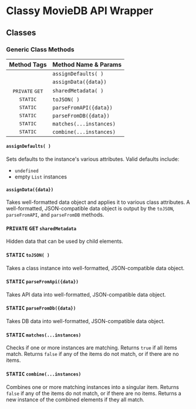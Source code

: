 # Classy MovieDB API Wrapper
## Classes
### Generic Class Methods
| Method Tags                       | Method Name &amp; Params |
|:---------------------------------:|:------------------------ |
|                                   | `assignDefaults( )`      |
|                                   | `assignData({data})`     |
| <kbd>PRIVATE</kbd> <kbd>GET</kbd> | `sharedMetadata( )`      |
| <kbd>STATIC</kbd>                 | `toJSON( )`              |
| <kbd>STATIC</kbd>                 | `parseFromAPI({data})`   |
| <kbd>STATIC</kbd>                 | `parseFromDB({data})`    |
| <kbd>STATIC</kbd>                 | `matches(...instances)`  |
| <kbd>STATIC</kbd>                 | `combine(...instances)`  |

#### `assignDefaults( )`
Sets defaults to the instance's various attributes.
Valid defaults include:
- `undefined`
- empty `List` instances

#### `assignData({data})`
Takes well-formatted data object and applies it to various class attributes.
A well-formatted, JSON-compatible data object is output by the `toJSON`, `parseFromAPI`, and `parseFromDB` methods.

#### <kbd>PRIVATE</kbd> <kbd>GET</kbd> `sharedMetadata`
Hidden data that can be used by child elements.

#### <kbd>STATIC</kbd> `toJSON( )`
Takes a class instance into well-formatted, JSON-compatible data object.

#### <kbd>STATIC</kbd> `parseFromApi({data})`
Takes API data into well-formatted, JSON-compatible data object.

#### <kbd>STATIC</kbd> `parseFromDb({data})`
Takes DB data into well-formatted, JSON-compatible data object.

#### <kbd>STATIC</kbd> `matches(...instances)`
Checks if one or more instances are matching.
Returns `true` if all items match.
Returns `false` if any of the items do not match, or if there are no items.

#### <kbd>STATIC</kbd> `combine(...instances)`
Combines one or more matching instances into a singular item.
Returns `false` if any of the items do not match, or if there are no items.
Returns a new instance of the combined elements if they all match.
